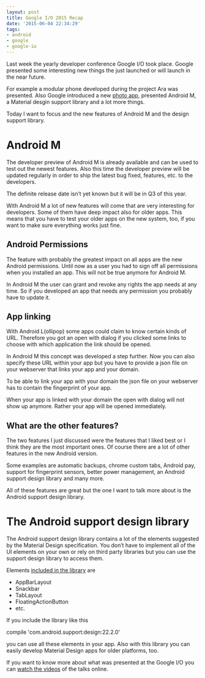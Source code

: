 ```yaml
---
layout: post
title: Google I/O 2015 Recap
date: '2015-06-04 22:34:29'
tags:
- android
- google
- google-io
---
```



Last week the yearly developer conference Google I/O took place. Google presented some interesting new things the just launched or will launch in the near future.

For example a modular phone developed during the project Ara was presented. Also Google introduced a new [photo app](https://photos.google.com/), presented Android M, a Material desgin support library and a lot more things.

Today I want to focus and the new features of Android M and the design support library.


# Android M

The developer preview of Android M is already available and can be used to test out the newest features. Also this time the developer preview will be updated regularly in order to ship the latest bug fixed, features, etc. to the developers.

The definite release date isn’t yet known but it will be in Q3 of this year.

With Android M a lot of new features will come that are very interesting for developers. Some of them have deep impact also for older apps. This means that you have to test your older apps on the new system, too, if you want to make sure everything works just fine.


## Android Permissions

The feature with probably the greatest impact on all apps are the new Android permissions. Until now as a user you had to sign off all permissions when you installed an app. This will not be true anymore for Android M.

In Android M the user can grant and revoke any rights the app needs at any time. So if you developed an app that needs any permission you probably have to update it.


## App linking

With Android L(ollipop) some apps could claim to know certain kinds of URL. Therefore you got an open with dialog if you clicked some links to choose with which application the link should be opened.

In Android M this concept was developed a step further. Now you can also specify these URL within your app but you have to provide a json file on your webserver that links your app and your domain.

To be able to link your app with your domain the json file on your webserver has to contain the fingerprint of your app.

When your app is linked with your domain the open with dialog will not show up anymore. Rather your app will be opened immediately.


## What are the other features?

The two features I just discussed were the features that I liked best or I think they are the most important ones. Of course there are a lot of other features in the new Android version.

Some examples are automatic backups, chrome custom tabs, Android pay, support for fingerprint sensors, better power management, an Android support design library and many more.

All of these features are great but the one I want to talk more about is the Android support design library.


# The Android support design library

The Android support design library contains a lot of the elements suggested by the Material Design specification. You don’t have to implement all of the UI elements on your own or rely on third party libraries but you can use the support design library to access them.

Elements [included in the library](http://developer.android.com/reference/android/support/design/widget/package-summary.html) are

- AppBarLayout
- Snackbar
- TabLayout
- FloatingActionButton
- etc.

If you include the library like this

compile 'com.android.support:design:22.2.0'

you can use all these elements in your app. Also with this library you can easily develop Material Design apps for older platforms, too.

If you want to know more about what was presented at the Google I/O you can [watch the videos](https://events.google.com/io2015/) of the talks online.



